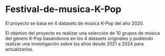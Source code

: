 # Festival-de-musica-K-Pop
El proyecto se basa en 4 datasets de música K-Pop del año 2020.

El objetivo del proyecto es realizar una selección de 10 grupos de música del género K-Pop basándonos en los 4 datasets originales y pudiendo realizar una investigación sobre los años desde 2021 a 2024 para actualizarlos.
